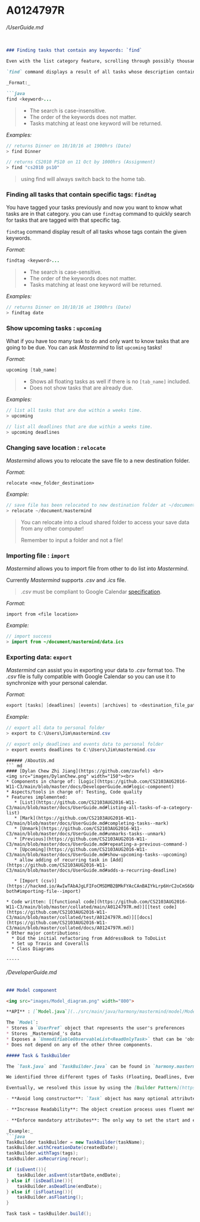 # A0124797R
###### /UserGuide.md
``` md

### Finding tasks that contain any keywords: `find`

Even with the list category feature, scrolling through possibly thousands of tasks to find a specific one can be quite troublesome. Fret not! _Mastermind_ provides you with the `find` command to quickly search for a specific task your are looking for.

`find` command displays a result of all tasks whose description contain any of the given keywords.

_Format:_

```java
find <keyword>...
```

>* The search is case-insensitive.
>* The order of the keywords does not matter.
>* Tasks matching at least one keyword will be returned.

_Examples:_

```java
// returns Dinner on 10/10/16 at 1900hrs (Date)
> find Dinner
```  
```java
// returns CS2010 PS10 on 11 Oct by 1000hrs (Assignment)
> find "cs2010 ps10"
```  
> using find will always switch back to the home tab.

### Finding all tasks that contain specific tags: `findtag`

You have tagged your tasks previously and now you want to know what tasks are in that category.
you can use `findtag` command to quickly search for tasks that are tagged with that specific tag.

`findtag` command display result of all tasks whose tags contain the given keywords.

_Format:_

```java
findtag <keyword>...
```

>* The search is case-sensitive.
>* The order of the keywords does not matter.
>* Tasks matching at least one keyword will be returned.

_Examples:_

```java
// returns Dinner on 10/10/16 at 1900hrs (Date)
> findtag date
```  


### Show upcoming tasks : `upcoming`

What if you have too many task to do and only want to know tasks that are going to be due. You can ask _Mastermind_ to list `upcoming` tasks!

_Format:_
```java
upcoming [tab_name]
```

> * Shows all floating tasks as well if there is no `[tab_name]` included.
> * Does not show tasks that are already due.

_Examples:_
```java
// list all tasks that are due within a weeks time.
> upcoming
```
```java
// list all deadlines that are due within a weeks time.
> upcoming deadlines
```



### Changing save location : `relocate`

_Mastermind_ allows you to relocate the save file to a new destination folder.

_Format:_
```
relocate <new_folder_destination>
```

_Example:_
```java
// save file has been relocated to new destination folder at ~/document/mastermind
> relocate ~/document/mastermind
```

> You can relocate into a cloud shared folder to access your save data from any other computer!
>
> Remember to input a folder and not a file!

### Importing file : `import`

_Mastermind_ allows you to import file from other to do list into _Mastermind_.

Currently _Mastermind_ supports _.csv_ and _.ics_ file.

> _.csv_ must be compliant to Google Calendar [specification](https://support.google.com/calendar/answer/37118?hl=en).

_Format:_
```
import from <file location>
```

_Example:_
```java
// import success
> import from ~/document/mastermind/data.ics
```

### Exporting data: `export`

_Mastermind_ can assist you in exporting your data to _.csv_ format too. The _.csv_ file is fully compatible with Google Calendar so you can use it to synchronize with your personal calendar.

_Format:_
```java
export [tasks] [deadlines] [events] [archives] to <destination_file_path>
```

_Example:_
```java
// export all data to personal folder
> export to C:\Users\Jim\mastermind.csv
```

```java
// export only deadlines and events data to personal folder
> export events deadlines to C:\Users\Jim\mastermind.csv
```
```
###### /AboutUs.md
``` md
#### [Dylan Chew Zhi Jiang](https://github.com/zavfel) <br>
<img src="images/DylanChew.png" width="150"><br>
* Components in charge of: [Logic](https://github.com/CS2103AUG2016-W11-C3/main/blob/master/docs/DeveloperGuide.md#logic-component)
* Aspects/tools in charge of: Testing, Code quality
* Features implemented:
   * [List](https://github.com/CS2103AUG2016-W11-C3/main/blob/master/docs/UserGuide.md#listing-all-tasks-of-a-category-list)
   * [Mark](https://github.com/CS2103AUG2016-W11-C3/main/blob/master/docs/UserGuide.md#completing-tasks--mark)
   * [Unmark](https://github.com/CS2103AUG2016-W11-C3/main/blob/master/docs/UserGuide.md#unmarks-tasks--unmark)
   * [Previous](https://github.com/CS2103AUG2016-W11-C3/main/blob/master/docs/UserGuide.md#repeating-a-previous-command-)
   * [Upcoming](https://github.com/CS2103AUG2016-W11-C3/main/blob/master/docs/UserGuide.md#show-upcoming-tasks--upcoming)
   * allow adding of recurring task in [Add](https://github.com/CS2103AUG2016-W11-C3/main/blob/master/docs/UserGuide.md#adds-a-recurring-deadline)

   * [Import (csv)](https://hackmd.io/AwIwTAbAJgLFIFoCMSDMB2BMkFYAcCAnBAIYkLrp6HrC2oCmS6QA?both#importing-file--import)

* Code written: [[functional code](https://github.com/CS2103AUG2016-W11-C3/main/blob/master/collated/main/A0124797R.md)][[test code](https://github.com/CS2103AUG2016-W11-C3/main/blob/master/collated/test/A0124797R.md)][[docs](https://github.com/CS2103AUG2016-W11-C3/main/blob/master/collated/docs/A0124797R.md)]
* Other major contributions:
  * Did the initial refactoring from AddressBook to ToDoList
  * Set up Travis and Coveralls
  * Class Diagrams  

-----
```
###### /DeveloperGuide.md
``` md
### Model component

<img src="images/Model_diagram.png" width="800">  

**API** : [`Model.java`](../src/main/java/harmony/mastermind/model/Model.java)

The `Model`:
* Stores a `UserPref` object that represents the user's preferences
* Stores _Mastermind_'s data
* Exposes a `UnmodifiableObservableList<ReadOnlyTask>` that can be 'observed' e.g. the `UI` can be bound to this list so that the `UI` automatically updates when the data in the list change.
* Does not depend on any of the other three components.

##### Task & TaskBuilder

The `Task.java` and `TaskBuilder.java` can be found in `harmony.mastermind.model.task` package.

We identified three different types of Tasks (Floating, Deadlines, Events), which differ only by the existence of start date and end date in their respective attributes. While inheritance seems to be a viable solution, it's not necessary true that a floating task is interchangeable with deadline and event, or vice versa. Moreover, how can we prevent the user from entering a start date without end date?

Eventually, we resolved this issue by using the [Builder Pattern](https://www.tutorialspoint.com/design_pattern/builder_pattern.htm). This gives us the following benefits:

- **Avoid long constructor**: `Task` object has many optional attributes, therefore it's impractical to keep multiple constructors with long parameter list. Builder pattern mitigates such problem by using step by step approach to build the `Task` object.

- **Increase Readability**: The object creation process uses fluent method name that is much more readable than conventional constructor approach.

- **Enforce mandatory attributes**: The only way to set the start and end date through `TaskBuilder` is by using `asEvent()`, `asDeadline()`, `asFloating()` methods. Ideally, the `TaskBuilder` should return an immutable `ReadOnlyTask` upon building. There's no way that the user can create a `Task` with start date but without an end date.

_Example:_
```java
TaskBuilder taskBuilder = new TaskBuilder(taskName);
taskBuilder.withCreationDate(createdDate);
taskBuilder.withTags(tags);
taskBuilder.asRecurring(recur);

if (isEvent()){
    taskBuilder.asEvent(startDate,endDate);
} else if (isDeadline()){
    taskBuilder.asDeadline(endDate);
} else if (isFloating()){
    taskBuilder.asFloating();
}

Task task = taskBuilder.build();
```

```
